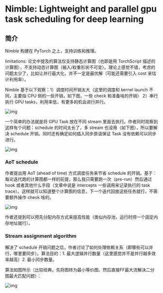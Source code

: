 # Nimble: Lightweight and parallel gpu task scheduling for deep learning

## 简介

Nimble 构建在 PyTorch 之上，支持训练和推理。

limitations: 论文中提及的算法仅支持静态计算图（也即是用 TorchScript 描述的计算图），不支持动态计算图（输入/权重形状不可变）。理论上感觉不错，考虑的问题太少了，比如让并行最大化，并不一定是最优解（可能还需要引入 cost 来估计利用率）。

Nimble 基于以下观察：1）调度时间开销太大（这里的调度和 kernel launch 不同，主要指 CPU 侧的一些开销，如下图，一些 check 和准备啥的开销） 2）串行执行 GPU tasks，利用率低，有更多的机会进行并行。

![img](https://yezhem.oss-cn-chengdu.aliyuncs.com/blog_img/1721045715086-7073bb88-2d62-4aa0-b330-ea15db4417f7.png)

一个简单的办法就是将 GPU Task 放在不同 stream 里面去执行。作者同时观察到这样有个问题：schedule 的时间太长了，多 stream 也没用（如下图），所以要解决 schedule 开销。同时还有确定如何插入同步原语保证 Task 没有依赖可以同步进行。

![img](https://yezhem.oss-cn-chengdu.aliyuncs.com/blog_img/1721045787681-8af25ddc-911e-4fd4-b332-102dcc284d60.png)

### AoT schedule
作者提出用 AoT (ahead of time) 方式调度任务来节省 schedule 的开销。基于：每论迭代跑的计算图都一样的前提，那么我只需要跑一次（pre-run）然后通过 hook 或者其他什么手段（文章中说是 intercepts 一些调用来记录执行的 task trace）。这样就可以知道整个计算图的信息，下一个迭代回放这些任务就行，不需要额外操作 check 啥的。

![img](https://yezhem.oss-cn-chengdu.aliyuncs.com/blog_img/1721046032101-02621fbb-affe-4394-ac75-286adcf34ad1.png)

作者还提到可以预先分配内存方式来提高性能（类似内存池，运行时捞一个固定内存地址就行）。

### Stream assignment algorithm

解决了 schedule 开销问题之后，作者讨论了如何处理依赖关系（即哪些可以并行，哪里要同步）。算法目的：1. 最大逻辑并行数量（这里感觉并不是并行越多效率越高）2. 最小同步数量。

算法如图所示（比较经典，先将图转为最小等价图、然后直接FF最大流解决二分图最大匹配问题）：

![img](https://yezhem.oss-cn-chengdu.aliyuncs.com/blog_img/1721046489490-1205d1aa-0669-4fa0-a2cb-dcb963d1e61b.png)


